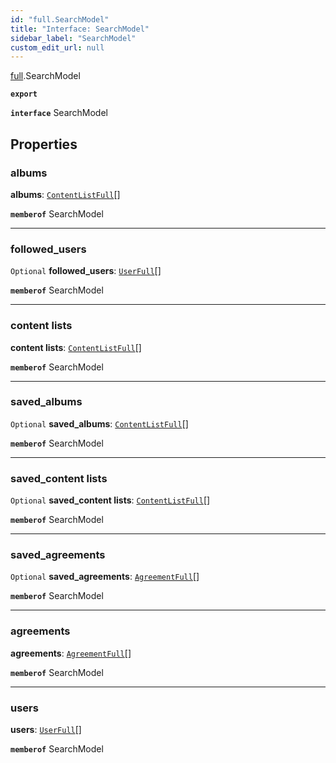 ```yaml
---
id: "full.SearchModel"
title: "Interface: SearchModel"
sidebar_label: "SearchModel"
custom_edit_url: null
---
```


[full](../namespaces/full.md).SearchModel

**`export`**

**`interface`** SearchModel

## Properties

### albums

 **albums**: [`ContentListFull`](full.ContentListFull.md)[]

**`memberof`** SearchModel

___

### followed\_users

 `Optional` **followed\_users**: [`UserFull`](full.UserFull.md)[]

**`memberof`** SearchModel

___

### content lists

 **content lists**: [`ContentListFull`](full.ContentListFull.md)[]

**`memberof`** SearchModel

___

### saved\_albums

 `Optional` **saved\_albums**: [`ContentListFull`](full.ContentListFull.md)[]

**`memberof`** SearchModel

___

### saved\_content lists

 `Optional` **saved\_content lists**: [`ContentListFull`](full.ContentListFull.md)[]

**`memberof`** SearchModel

___

### saved\_agreements

 `Optional` **saved\_agreements**: [`AgreementFull`](full.AgreementFull.md)[]

**`memberof`** SearchModel

___

### agreements

 **agreements**: [`AgreementFull`](full.AgreementFull.md)[]

**`memberof`** SearchModel

___

### users

 **users**: [`UserFull`](full.UserFull.md)[]

**`memberof`** SearchModel
